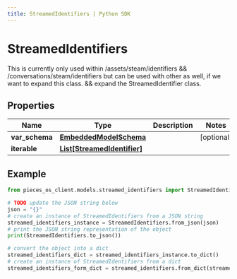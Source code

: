 ```yaml
---
title: StreamedIdentifiers | Python SDK
---
```


# StreamedIdentifiers

This is currently only used within /assets/steam/identifiers && /conversations/steam/identifiers but can be used with other as well, if we want to expand this class. && expand the StreamedIdentifier class.

## Properties

Name | Type | Description | Notes
------------ | ------------- | ------------- | -------------
**var_schema** | [**EmbeddedModelSchema**](EmbeddedModelSchema) |  | [optional] 
**iterable** | [**List[StreamedIdentifier]**](StreamedIdentifier) |  | 

## Example

```python
from pieces_os_client.models.streamed_identifiers import StreamedIdentifiers

# TODO update the JSON string below
json = "{}"
# create an instance of StreamedIdentifiers from a JSON string
streamed_identifiers_instance = StreamedIdentifiers.from_json(json)
# print the JSON string representation of the object
print(StreamedIdentifiers.to_json())

# convert the object into a dict
streamed_identifiers_dict = streamed_identifiers_instance.to_dict()
# create an instance of StreamedIdentifiers from a dict
streamed_identifiers_form_dict = streamed_identifiers.from_dict(streamed_identifiers_dict)
```


